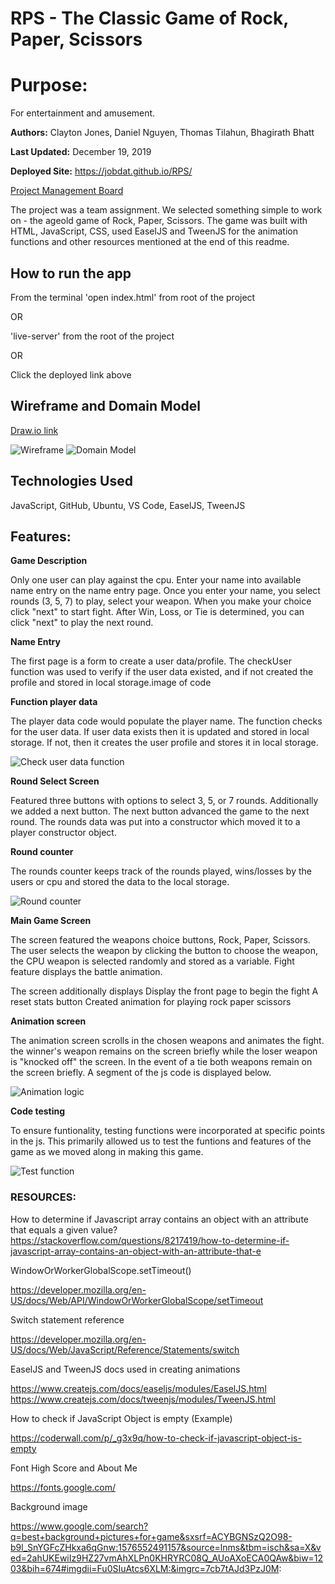 # RPS - The Classic Game of Rock, Paper, Scissors

# Purpose: 

For entertainment and amusement.

**Authors:**  Clayton Jones, Daniel Nguyen, Thomas Tilahun, Bhagirath Bhatt

**Last Updated:** December 19, 2019

**Deployed Site:** []()https://jobdat.github.io/RPS/

[Project Management Board](https://github.com/JoBdaT/RPS/projects/1?add_cards_query=is%3Aopen)

The project was a team assignment. We selected something simple to work on - the ageold game of Rock, Paper, Scissors.
The game was built with HTML, JavaScript, CSS, used EaselJS and TweenJS for the animation functions and other resources mentioned at the end of this readme.

## How to run the app

From the terminal 'open index.html' from root of the project 

OR

'live-server' from the root of the project

OR

Click the deployed link above

## Wireframe and Domain Model
[Draw.io link](https://www.draw.io/?lightbox=1&highlight=0000ff&edit=_blank&layers=1&nav=1&title=RPS%20Domain%20Model#Uhttps%3A%2F%2Fdrive.google.com%2Fuc%3Fid%3D1qsFy7ZC1622AbrokXZIPdc7PhxIug0WR%26export%3Ddownload)

![Wireframe](img-README/Wire2.PNG)
![Domain Model](img-README/Wireframe.PNG)

## Technologies Used

JavaScript,
GitHub,
Ubuntu,
VS Code,
EaselJS,
TweenJS


## Features:

**Game Description**

Only one user can play against the cpu.
Enter your name into available name entry on the name entry page.
Once you enter your name, you select rounds (3, 5, 7) to play, select your weapon.
When you make your choice click "next" to start fight.
After Win, Loss, or Tie is determined, you can click "next" to play the next round.

**Name Entry**

The first page is a form to create a user data/profile. The checkUser function was used to verify if the user data existed, and if not created the profile and stored in local storage.image of code

**Function player data**

The player data code would populate the player name. The function checks for the user data. If user data exists then it is updated and stored in local storage. If not, then it creates the user profile and stores it in local storage. 

![Check user data function](img-README/CheckUserDATA.PNG)

**Round Select Screen**

Featured three buttons with options to select 3, 5, or 7 rounds. Additionally we added a next button. The next button advanced the game to the next round. The rounds data was put into a constructor which moved it to a player constructor object.

**Round counter**

The rounds counter keeps track of the rounds played, wins/losses by the users or cpu and stored the data to the local storage.

![Round counter](img-README/Rounds_counter.PNG)

**Main Game Screen**


The screen featured the weapons choice buttons, Rock, Paper, Scissors. The user selects the weapon by clicking the button to choose the weapon, the CPU weapon is selected randomly and stored as a variable. Fight feature displays the battle animation. 

The screen additionally displays
 Display the front page to begin the fight
 A reset stats button
 Created animation for playing rock paper scissors
 
**Animation screen**

The animation screen scrolls in the chosen weapons and animates the fight. the winner's weapon remains on the screen briefly while the loser weapon is "knocked off" the screen. In the event of a tie both weapons remain on the screen briefly. A segment of the js code is displayed below.

![Animation logic](img-README/Logic.PNG)

**Code testing** 

To ensure funtionality, testing functions were incorporated at specific points in the js. This primarily allowed us to test the funtions and features of the game as we moved along in making this game.

![Test function](img-README/Test.PNG)


### RESOURCES:

How to determine if Javascript array contains an object with an attribute that equals a given value?
https://stackoverflow.com/questions/8217419/how-to-determine-if-javascript-array-contains-an-object-with-an-attribute-that-e


WindowOrWorkerGlobalScope.setTimeout()

https://developer.mozilla.org/en-US/docs/Web/API/WindowOrWorkerGlobalScope/setTimeout


Switch statement reference

https://developer.mozilla.org/en-US/docs/Web/JavaScript/Reference/Statements/switch


EaselJS and TweenJS docs used in creating animations

https://www.createjs.com/docs/easeljs/modules/EaselJS.html
https://www.createjs.com/docs/tweenjs/modules/TweenJS.html

How to check if JavaScript Object is empty (Example)

https://coderwall.com/p/_g3x9q/how-to-check-if-javascript-object-is-empty

Font High Score and About Me

https://fonts.google.com/

Background image

https://www.google.com/search?q=best+background+pictures+for+game&sxsrf=ACYBGNSzQ2O98-b9l_SnYGFcZHkxa6qGnw:1576552491157&source=lnms&tbm=isch&sa=X&ved=2ahUKEwiIz9HZ27vmAhXLPn0KHRYRC08Q_AUoAXoECA0QAw&biw=1203&bih=674#imgdii=Fu0SIuAtcs6XLM:&imgrc=7cb7tAJd3PzJ0M:
